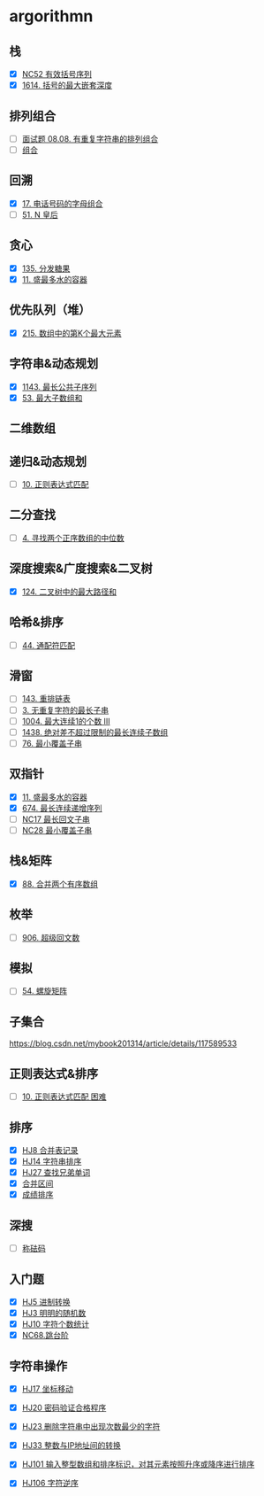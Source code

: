 # argorithmn

## 栈
- [x] [NC52 有效括号序列](https://www.nowcoder.com/practice/37548e94a270412c8b9fb85643c8ccc2?tpId=194&&tqId=35784&rp=1&ru=/ta/job-code-high-client&qru=/ta/job-code-high-client/question-ranking)
- [x] [1614. 括号的最大嵌套深度
](https://leetcode.cn/problems/maximum-nesting-depth-of-the-parentheses/submissions/)

## 排列组合
- [ ] [面试题 08.08. 有重复字符串的排列组合](https://leetcode.cn/problems/permutation-ii-lcci/)
- [ ] [组合](https://leetcode.cn/problems/combinations/)

## 回溯
- [x] [17. 电话号码的字母组合](https://leetcode.cn/problems/letter-combinations-of-a-phone-number/)
- [ ] [51. N 皇后](https://leetcode.cn/problems/n-queens/)

## 贪心
- [x] [135. 分发糖果](https://leetcode.cn/problems/candy/)
- [x] [11. 盛最多水的容器](https://leetcode.cn/problems/container-with-most-water/)

## 优先队列（堆）

- [x] [215. 数组中的第K个最大元素](https://leetcode.cn/problems/kth-largest-element-in-an-array/)

## 字符串&动态规划

- [x] [1143. 最长公共子序列](https://leetcode.cn/problems/longest-common-subsequence)
- [x] [53. 最大子数组和](https://leetcode.cn/problems/maximum-subarray/)

## 二维数组

## 递归&动态规划
- [ ] [10. 正则表达式匹配](https://leetcode.cn/problems/regular-expression-matching/)

## 二分查找
- [ ] [4. 寻找两个正序数组的中位数](https://leetcode.cn/problems/median-of-two-sorted-arrays/)

## 深度搜索&广度搜索&二叉树
- [x] [124. 二叉树中的最大路径和](https://leetcode.cn/problems/binary-tree-maximum-path-sum/)

## 哈希&排序
- [ ] [44. 通配符匹配](https://leetcode.cn/problems/wildcard-matching/)

## 滑窗
- [ ] [143. 重排链表](https://leetcode.cn/problems/reorder-list/)
- [ ] [3. 无重复字符的最长子串](https://leetcode.cn/problems/longest-substring-without-repeating-characters/)
- [ ] [1004. 最大连续1的个数 III](https://leetcode.cn/problems/max-consecutive-ones-iii/)
- [ ] [1438. 绝对差不超过限制的最长连续子数组](https://leetcode.cn/problems/longest-continuous-subarray-with-absolute-diff-less-than-or-equal-to-limit/)
- [ ] [76. 最小覆盖子串](https://leetcode.cn/problems/minimum-window-substring/)

## 双指针
- [x] [11. 盛最多水的容器](https://leetcode.cn/problems/container-with-most-water/)
- [x] [674. 最长连续递增序列](https://leetcode.cn/problems/longest-continuous-increasing-subsequence/submissions/) 
- [ ] [NC17 最长回文子串](https://www.nowcoder.com/practice/b4525d1d84934cf280439aeecc36f4af?tpId=194&rp=1&ru=%2Fta%2Fjob-code-high-client&qru=%2Fta%2Fjob-code-high-client%2Fquestion-ranking&difficulty=&judgeStatus=&tags=&title=&sourceUrl=&gioEnter=menu)
- [ ] [NC28 最小覆盖子串](https://www.nowcoder.com/practice/c466d480d20c4c7c9d322d12ca7955ac?tpId=194&rp=1&ru=%2Fta%2Fjob-code-high-client&qru=%2Fta%2Fjob-code-high-client%2Fquestion-ranking&difficulty=&judgeStatus=&tags=&title=&sourceUrl=&gioEnter=menu)

## 栈&矩阵
- [x] [88. 合并两个有序数组](https://leetcode.cn/problems/merge-sorted-array/)

## 枚举
- [ ] [906. 超级回文数](https://leetcode.cn/problems/super-palindromes/)

## 模拟
- [ ] [54. 螺旋矩阵](https://leetcode.cn/problems/spiral-matrix/)

## 子集合
https://blog.csdn.net/mybook201314/article/details/117589533

## 正则表达式&排序
- [ ] [10. 正则表达式匹配 困难](https://leetcode.cn/problems/regular-expression-matching/)

## 排序
- [x] [HJ8 合并表记录](https://www.nowcoder.com/practice/de044e89123f4a7482bd2b214a685201?tpId=37&tqId=21231&rp=1&ru=/exam/oj/ta&qru=/exam/oj/ta&sourceUrl=%2Fexam%2Foj%2Fta%3FtpId%3D37&difficulty=undefined&judgeStatus=undefined&tags=&title=)
- [x] [HJ14 字符串排序](https://www.nowcoder.com/practice/5af18ba2eb45443aa91a11e848aa6723?tpId=37&tqId=21237&rp=1&ru=/exam/oj/ta&qru=/exam/oj/ta&sourceUrl=%2Fexam%2Foj%2Fta%3FtpId%3D37&difficulty=undefined&judgeStatus=undefined&tags=&title=)
- [x] [HJ27 查找兄弟单词](https://www.nowcoder.com/practice/03ba8aeeef73400ca7a37a5f3370fe68?tpId=37&tqId=21250&rp=1&ru=/exam/oj/ta&qru=/exam/oj/ta&sourceUrl=%2Fexam%2Foj%2Fta%3FtpId%3D37&difficulty=undefined&judgeStatus=undefined&tags=&title=)
- [x] [合并区间](https://www.nowcoder.com/practice/69f4e5b7ad284a478777cb2a17fb5e6a)
- [x] [成绩排序](https://www.nowcoder.com/practice/8e400fd9905747e4acc2aeed7240978b)

## 深搜
- [ ] [称砝码](https://www.nowcoder.com/practice/f9a4c19050fc477e9e27eb75f3bfd49c)

## 入门题

- [x] [HJ5 进制转换](https://www.nowcoder.com/practice/8f3df50d2b9043208c5eed283d1d4da6?tpId=37&tqId=21228&rp=1&ru=/exam/oj/ta&qru=/exam/oj/ta&sourceUrl=%2Fexam%2Foj%2Fta%3FtpId%3D37&difficulty=undefined&judgeStatus=undefined&tags=&title=)
- [x] [HJ3 明明的随机数](https://www.nowcoder.com/practice/3245215fffb84b7b81285493eae92ff0?tpId=37&tqId=21226&rp=1&ru=/exam/oj/ta&qru=/exam/oj/ta&sourceUrl=%2Fexam%2Foj%2Fta%3FtpId%3D37&difficulty=undefined&judgeStatus=undefined&tags=&title=)
- [x] [HJ10 字符个数统计](https://www.nowcoder.com/practice/eb94f6a5b2ba49c6ac72d40b5ce95f50?tpId=37&tqId=21233&rp=1&ru=/exam/oj/ta&qru=/exam/oj/ta&sourceUrl=%2Fexam%2Foj%2Fta%3FtpId%3D37&difficulty=undefined&judgeStatus=undefined&tags=&title=)
- [x] [NC68.跳台阶](https://www.nowcoder.com/practice/8c82a5b80378478f9484d87d1c5f12a4)

## 字符串操作

- [x] [HJ17 坐标移动](https://www.nowcoder.com/practice/119bcca3befb405fbe58abe9c532eb29?tpId=37&tqId=21240&rp=1&ru=/exam/oj/ta&qru=/exam/oj/ta&sourceUrl=%2Fexam%2Foj%2Fta%3FtpId%3D37&difficulty=undefined&judgeStatus=undefined&tags=&title=)
- [x] [HJ20 密码验证合格程序](https://www.nowcoder.com/practice/184edec193864f0985ad2684fbc86841?tpId=37&tqId=21243&rp=1&ru=/exam/oj/ta&qru=/exam/oj/ta&sourceUrl=%2Fexam%2Foj%2Fta%3FtpId%3D37&difficulty=undefined&judgeStatus=undefined&tags=&title=)
- [x] [HJ23 删除字符串中出现次数最少的字符](https://www.nowcoder.com/practice/05182d328eb848dda7fdd5e029a56da9?tpId=37&tqId=21246&rp=1&ru=/exam/oj/ta&qru=/exam/oj/ta&sourceUrl=%2Fexam%2Foj%2Fta%3FtpId%3D37&difficulty=undefined&judgeStatus=undefined&tags=&title=)
- [x] [HJ33 整数与IP地址间的转换](https://www.nowcoder.com/practice/66ca0e28f90c42a196afd78cc9c496ea?tpId=37&tqId=21256&rp=1&ru=/exam/oj/ta&qru=/exam/oj/ta&sourceUrl=%2Fexam%2Foj%2Fta%3FtpId%3D37&difficulty=undefined&judgeStatus=undefined&tags=&title=)
- [x] [HJ101 输入整型数组和排序标识，对其元素按照升序或降序进行排序](https://www.nowcoder.com/practice/dd0c6b26c9e541f5b935047ff4156309?tpId=37&tqId=21324&rp=1&ru=/exam/oj/ta&qru=/exam/oj/ta&sourceUrl=%2Fexam%2Foj%2Fta%3FtpId%3D37&difficulty=undefined&judgeStatus=undefined&tags=&title=)
- [x] [HJ106 字符逆序](https://www.nowcoder.com/practice/cc57022cb4194697ac30bcb566aeb47b?tpId=37&tqId=21329&rp=1&ru=/exam/oj/ta&qru=/exam/oj/ta&sourceUrl=%2Fexam%2Foj%2Fta%3FtpId%3D37&difficulty=undefined&judgeStatus=undefined&tags=&title=)



